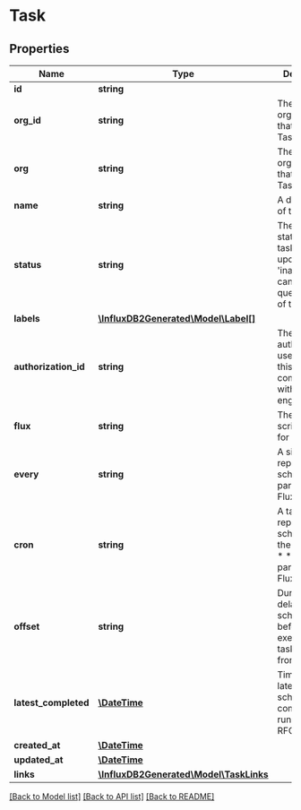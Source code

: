 # Task

## Properties
Name | Type | Description | Notes
------------ | ------------- | ------------- | -------------
**id** | **string** |  | [optional] 
**org_id** | **string** | The ID of the organization that owns this Task. | [optional] 
**org** | **string** | The organization that owns this Task. | [optional] 
**name** | **string** | A description of the task. | 
**status** | **string** | The current status of the task. When updated to &#39;inactive&#39;, cancels all queued jobs of this task. | [optional] [default to 'active']
**labels** | [**\InfluxDB2Generated\Model\Label[]**](Label.md) |  | [optional] 
**authorization_id** | **string** | The ID of the authorization used when this task communicates with the query engine. | [optional] 
**flux** | **string** | The Flux script to run for this task. | 
**every** | **string** | A simple task repetition schedule; parsed from Flux. | [optional] 
**cron** | **string** | A task repetition schedule in the form &#39;* * * * * *&#39;; parsed from Flux. | [optional] 
**offset** | **string** | Duration to delay after the schedule, before executing the task; parsed from flux. | [optional] 
**latest_completed** | [**\DateTime**](\DateTime.md) | Timestamp of latest scheduled, completed run, RFC3339. | [optional] 
**created_at** | [**\DateTime**](\DateTime.md) |  | [optional] 
**updated_at** | [**\DateTime**](\DateTime.md) |  | [optional] 
**links** | [**\InfluxDB2Generated\Model\TaskLinks**](TaskLinks.md) |  | [optional] 

[[Back to Model list]](../README.md#documentation-for-models) [[Back to API list]](../README.md#documentation-for-api-endpoints) [[Back to README]](../README.md)


